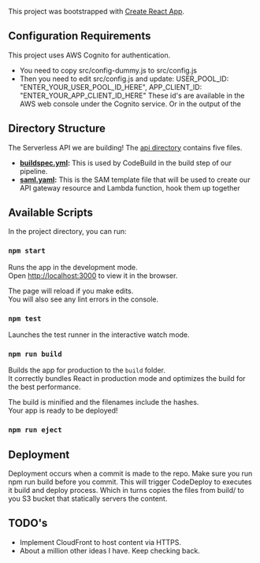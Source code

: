 This project was bootstrapped with [Create React App](https://github.com/facebookincubator/create-react-app).

## Configuration Requirements

This project uses AWS Cognito for authentication.
- You need to copy src/config-dummy.js to src/config.js
- Then you need to edit src/config.js and update:
  USER_POOL_ID: "ENTER_YOUR_USER_POOL_ID_HERE",
  APP_CLIENT_ID: "ENTER_YOUR_APP_CLIENT_ID_HERE"
These id's are available in the AWS web console under the Cognito service.
Or in the output of the

## Directory Structure
The Serverless API we are building! The [api directory](api/) contains five files.

- **[buildspec.yml](api/buildspec.yml):** This is used by CodeBuild in the build step of our pipeline.
- **[saml.yaml](api/saml.yaml):** This is the SAM template file that will be used to create our API gateway resource and Lambda function, hook them up together

## Available Scripts

In the project directory, you can run:

### `npm start`

Runs the app in the development mode.<br>
Open [http://localhost:3000](http://localhost:3000) to view it in the browser.

The page will reload if you make edits.<br>
You will also see any lint errors in the console.

### `npm test`

Launches the test runner in the interactive watch mode.<br>

### `npm run build`

Builds the app for production to the `build` folder.<br>
It correctly bundles React in production mode and optimizes the build for the best performance.

The build is minified and the filenames include the hashes.<br>
Your app is ready to be deployed!

### `npm run eject`

## Deployment

Deployment occurs when a commit is made to the repo. Make sure you run npm run build before you commit.
This will trigger CodeDeploy to executes it build and deploy process. Which in turns copies the files from build/ to you S3 bucket that statically servers the content.

## TODO's

- Implement CloudFront to host content via HTTPS.
- About a million other ideas I have. Keep checking back.
